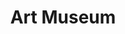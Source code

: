 ---
pid: ch970
title: Art Museum
location_transcription: Philadelphia Art Museum
coordinates: "[-75.181056048011, 39.965609007879]"
zipcode: '19130'
gen_neighborhood: North Philadelphia
neighborhood: Art Museum,Francisville
outside_phl: 
age: '69'
age_range: 60-69
instagram: 
image_file_name: ch_970.jpg
proposal_transcription: Art museum
topic: Unknown
topic_summary: '0'
type: Other No Form
keywords_other: 
credit: Thomas Pica
image_labels: 
twitter: 
facebook: 
permalink: "/monuments/ch970/"
layout: item-page
---